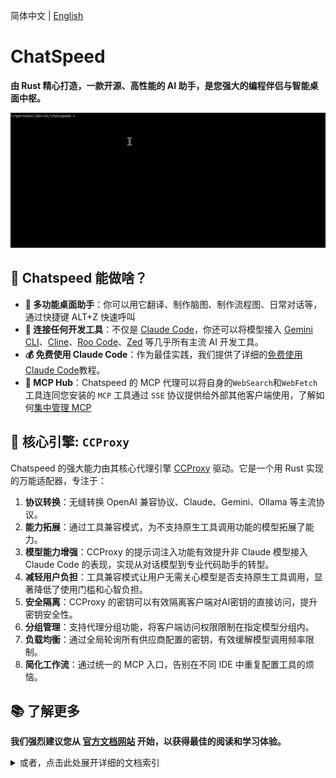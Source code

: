 简体中文 | [English](./README.md)

# ChatSpeed

**由 Rust 精心打造，一款开源、高性能的 AI 助手，是您强大的编程伴侣与智能桌面中枢。**

![Claude Code 接入演示](assets/images/claude.gif)

## 🌟 Chatspeed 能做啥？

- **💼 多功能桌面助手**：你可以用它翻译、制作脑图、制作流程图、日常对话等，通过快捷键 ALT+Z 快速呼叫
- **🔌 连接任何开发工具**：不仅是 [Claude Code](https://docs.chatspeed.aidyou.ai/zh/ccproxy/claude-code.md)，你还可以将模型接入 [Gemini CLI](https://docs.chatspeed.aidyou.ai/zh/ccproxy/gemini.md)、[Cline](https://docs.chatspeed.aidyou.ai/zh/ccproxy/cline.md)、[Roo Code](https://docs.chatspeed.aidyou.ai/zh/ccproxy/roo-code.md)、[Zed](https://docs.chatspeed.aidyou.ai/zh/ccproxy/zed.md) 等几乎所有主流 AI 开发工具。
- **💰 免费使用 Claude Code**：作为最佳实践，我们提供了详细的[免费使用 Claude Code](https://docs.chatspeed.aidyou.ai/zh/posts/claude-code-free/)教程。
- **🚀 MCP Hub**：Chatspeed 的 MCP 代理可以将自身的`WebSearch`和`WebFetch`工具连同您安装的 `MCP` 工具通过 `SSE` 协议提供给外部其他客户端使用，了解如何[集中管理 MCP](https://docs.chatspeed.aidyou.ai/zh/mcp/)

## 🚀 核心引擎: `CCProxy`

Chatspeed 的强大能力由其核心代理引擎 [CCProxy](https://docs.chatspeed.aidyou.ai/zh/ccproxy/) 驱动。它是一个用 Rust 实现的万能适配器，专注于：

1. **协议转换**：无缝转换 OpenAI 兼容协议、Claude、Gemini、Ollama 等主流协议。
2. **能力拓展**：通过工具兼容模式，为不支持原生工具调用功能的模型拓展了能力。
3. **模型能力增强**：CCProxy 的提示词注入功能有效提升非 Claude 模型接入 Claude Code 的表现，实现从对话模型到专业代码助手的转型。
4. **减轻用户负担**：工具兼容模式让用户无需关心模型是否支持原生工具调用，显著降低了使用门槛和心智负担。
5. **安全隔离**：CCProxy 的密钥可以有效隔离客户端对AI密钥的直接访问，提升密钥安全性。
6. **分组管理**：支持代理分组功能，将客户端访问权限限制在指定模型分组内。
7. **负载均衡**：通过全局轮询所有供应商配置的密钥，有效缓解模型调用频率限制。
8. **简化工作流**：通过统一的 MCP 入口，告别在不同 IDE 中重复配置工具的烦恼。

## 📚 了解更多

**我们强烈建议您从 [官方文档网站](https://docs.chatspeed.aidyou.ai/zh/) 开始，以获得最佳的阅读和学习体验。**

<details>
<summary>或者，点击此处展开详细的文档索引</summary>

- [Chatspeed](https://docs.chatspeed.aidyou.ai/zh/)
- [功能概览](https://docs.chatspeed.aidyou.ai/zh/guide/features/overview.html)
- [指南](https://docs.chatspeed.aidyou.ai/zh/guide/)
  - [快速开始](https://docs.chatspeed.aidyou.ai/zh/guide/quickStart.html)
  - [安装指南](https://docs.chatspeed.aidyou.ai/zh/guide/installation.html)
  - [开发指南](https://docs.chatspeed.aidyou.ai/zh/guide/development.html)
- [CCProxy 简介](https://docs.chatspeed.aidyou.ai/zh/ccproxy/)
  - [CCProxy 工具兼容模式介绍](https://docs.chatspeed.aidyou.ai/zh/posts/experience-sharing/why-compat-mode.html)
  - [CCProxy 配置](https://docs.chatspeed.aidyou.ai/zh/ccproxy/configuration.html)
  - [接入 Claude Code](https://docs.chatspeed.aidyou.ai/zh/ccproxy/claude-code.html)
  - [接入 Gemini CLI](https://docs.chatspeed.aidyou.ai/zh/ccproxy/gemini.html)
  - [接入 Cline](https://docs.chatspeed.aidyou.ai/zh/ccproxy/cline.html)
  - [接入 Crush](https://docs.chatspeed.aidyou.ai/zh/ccproxy/crush.html)
  - [接入 Roo Code](https://docs.chatspeed.aidyou.ai/zh/ccproxy/roo-code.html)
  - [接入 Zed](https://docs.chatspeed.aidyou.ai/zh/ccproxy/zed.html)
  - [如何访问 CCProxy 的 API](https://docs.chatspeed.aidyou.ai/zh/api/)
- [MCP Hub](https://docs.chatspeed.aidyou.ai/zh/mcp/)
  - [接入 Claude Code](https://docs.chatspeed.aidyou.ai/zh/mcp/#claude-code)
  - [接入 Gemini CLI](https://docs.chatspeed.aidyou.ai/zh/mcp/#gemini-cli)
  - [接入 VS Code](https://docs.chatspeed.aidyou.ai/zh/mcp/#vs-code)
  - [接入 Cursor](https://docs.chatspeed.aidyou.ai/zh/mcp/#cursor)
  - [接入 Trae CN](https://docs.chatspeed.aidyou.ai/zh/mcp/#trae-cn)
  - [接入 Windsurf](https://docs.chatspeed.aidyou.ai/zh/mcp/#windsurf)
  - [接入 Cline](https://docs.chatspeed.aidyou.ai/zh/mcp/#cline)
  - [接入 Roo Code](https://docs.chatspeed.aidyou.ai/zh/mcp/#roo-code)
  - [接入 Crush](https://docs.chatspeed.aidyou.ai/zh/mcp/#crush)
- [提示词库 —— 通过提示词增强 Code Agents](https://docs.chatspeed.aidyou.ai/zh/prompt/)
  - [CCProxy 通用提示词](https://docs.chatspeed.aidyou.ai/zh/prompt/common.html)
  - [原生工具下 Claude Code 增强提示词](https://docs.chatspeed.aidyou.ai/zh/prompt/claude-code-prompt-enhance-native-tool-call.html)
  - [工具兼容模式下的 Claude Code 增强提示词](https://docs.chatspeed.aidyou.ai/zh/prompt/claude-code-prompt-enhance.html)
- [博客](https://docs.chatspeed.aidyou.ai/zh/posts/)
  - [免费使用 Claude Code：集成魔塔 qwen3-coder](https://docs.chatspeed.aidyou.ai/zh/posts/claude-code-free/qwen3-coder.html)
  - [免费使用 Claude Code：集成 Nvidia deepseek-v3.1](https://docs.chatspeed.aidyou.ai/zh/posts/claude-code-free/deepseek-v3.1.html)
  - [免费使用 Claude Code：集成 grok-4-fast](https://docs.chatspeed.aidyou.ai/zh/posts/claude-code-free/grok-4-fast.html)
  - [CCProxy 工具兼容模式 - 让任何AI模型都具备工具调用能力](https://docs.chatspeed.aidyou.ai/zh/posts/experience-sharing/why-compat-mode.html)

</details>
